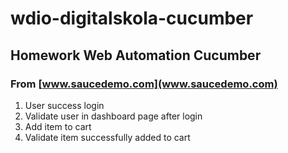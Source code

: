 # wdio-digitalskola-cucumber
## Homework Web Automation Cucumber
### From [www.saucedemo.com](www.saucedemo.com)

1. User success login
2. Validate user in dashboard page after login
3. Add item to cart
4. Validate item successfully added to cart